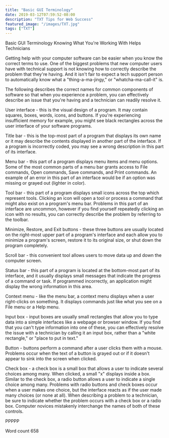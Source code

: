 ```yaml
---
title: "Basic GUI Terminology"
date: 2019-03-12T07:59:52-08:00
description: "TXT Tips for Web Success"
featured_image: "/images/TXT.jpg"
tags: ["TXT"]
---
```


Basic GUI Terminology
Knowing What You're Working With Helps Technicians

Getting help with your computer software can be easier when you know the correct terms to use. One of the biggest problems that new computer users have with technical support is not knowing how to correctly describe the problem that they're having. And it isn't fair to expect a tech support person to automatically know what a "thing-a-ma-jingy," or "whatcha-ma-call-it" is.

The following describes the correct names for common components of software so that when you experience a problem, you can effectively describe an issue that you're having and a technician can readily resolve it.

User interface - this is the visual design of a program. It may contain squares, boxes, words, icons, and buttons. If you're experiencing insufficient memory for example, you might see black rectangles across the user interface of your software programs.

Title bar - this is the top-most part of a program that displays its own name or it may describe the contents displayed in another part of the interface. If a program is incorrectly coded, you may see a wrong description in this part of its interface.

Menu bar - this part of a program displays menu items and menu options. Some of the most common parts of a menu bar grants access to File commands, Open commands, Save commands, and Print commands. An example of an error in this part of an interface would be if an option was missing or grayed out (lighter in color).

Tool bar - this part of a program displays small icons across the top which represent tools. Clicking an icon will open a tool or process a command that might also exist on a program's menu bar. Problems in this part of an interface are uncommon, however if you find yourself repeatedly clicking an icon with no results, you can correctly describe the problem by referring to the toolbar. 

Minimize, Restore, and Exit buttons - these three buttons are usually located on the right-most upper part of a program's interface and each allow you to minimize a program's screen, restore it to its original size, or shut down the program completely.

Scroll bar - this convenient tool allows users to move data up and down the computer screen. 

Status bar - this part of a program is located at the bottom-most part of its interface, and it usually displays small messages that indicate the progress of a command or task. If programmed incorrectly, an application might display the wrong information in this area.

Context menu - like the menu bar, a context menu displays when a user right-clicks on something. It displays commands just like what you see on a File menu or a Help menu.

Input box - input boxes are usually small rectangles that allow you to type data into a simple interfaces like a webpage or browser window. If you find that you can't type information into one of these, you can effectively resolve the issue with a technician by calling it an input box, rather than a "white rectangle," or "place to put in text."

Button - buttons perform a command after a user clicks them with a mouse. Problems occur when the text of a button is grayed out or if it doesn't appear to sink into the screen when clicked.

Check box - a check box is a small box that allows a user to indicate several choices among many. When clicked, a small "x" displays inside a box. Similar to the check box, a radio button allows a user to indicate a single choice among many. Problems with radio buttons and check boxes occur when a user makes one choice, but the interface reacts as if the user made many choices (or none at all). When describing a problem to a technician, be sure to indicate whether the problem occurs with a check box or a radio box. Computer novices mistakenly interchange the names of both of these controls.

PPPPP

Word count 658

